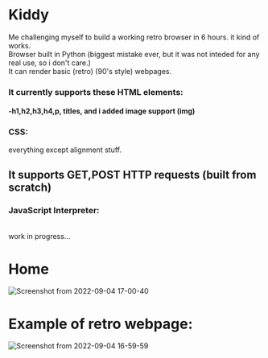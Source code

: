 # Kiddy
Me challenging myself to build a working retro browser in 6 hours. it kind of works.
<br>
Browser built in Python (biggest mistake ever, but it was not inteded for any real use, so i don't care.)
<br>
It can render basic (retro) (90's style) webpages.
<br>
<h3>It currently supports these HTML elements:</h3>
<h4>-h1,h2,h3,h4,p, titles, and i added image support (img)</h4>
<h3>CSS:</h3>
everything except alignment stuff.
<h2>It supports GET,POST HTTP requests (built from scratch)</h2>

<h3>JavaScript Interpreter:</h3>
<br>work in progress...


<h1>Home</h1>

![Screenshot from 2022-09-04 17-00-40](https://user-images.githubusercontent.com/59802817/188322259-1d9d1160-f89c-4cee-abea-639250581b41.png)
<br>
<h1>Example of retro webpage:</h1>

![Screenshot from 2022-09-04 16-59-59](https://user-images.githubusercontent.com/59802817/188322308-234c6cc2-fa82-4f01-afa8-1d55d8cb94a0.png)
